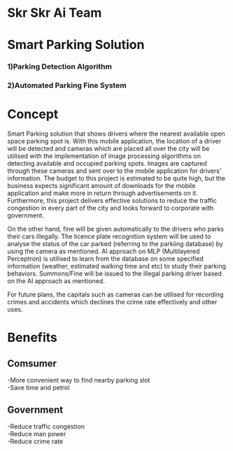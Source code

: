 # Skr Skr Ai Team

# Smart Parking Solution
### 1)Parking Detection Algorithm
### 2)Automated Parking Fine System

# Concept

  Smart Parking solution that shows drivers where the nearest available open space parking spot is. With this mobile application, the location of a driver will be detected and cameras which are placed all over the city will be utilised with the implementation of image processing algorithms on detecting available and occupied parking spots. Images are captured through these cameras and sent over to the mobile application for drivers’ information. The budget to this project is estimated to be quite high, but the business expects significant amount of downloads for the mobile application and make more in return through advertisements on it. Furthermore, this project delivers effective solutions to reduce the traffic congestion in every part of the city and looks forward to corporate with government. 
  
  On the other hand, fine will be given automatically to the drivers who parks their cars illegally. The licence plate recognition system will be used to analyse the status of the car parked (referring to the parkiing database) by using the camera as mentioned. AI approach on MLP (Multilayered Perceptron) is utilised to learn from the database on some specified information (weather, estimated walking time and etc) to study their parking behaviors. Summons/Fine will be issued to the illegal parking driver based on the AI approach as mentioned.   
  
  For future plans, the capitals such as cameras can be utilised for recording crimes and accidents which declines the crime rate effectively and other uses.
  
# Benefits
## Comsumer
-More convenient way to find nearby parking slot<br>
-Save time and petrol<br>

## Government
-Reduce traffic congestion<br>
-Reduce man power<br>
-Reduce crime rate<br>
